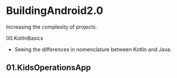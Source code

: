 # BuildingAndroid2.0
Increasing the complexity of projects.

00.KotlinBasics
  - Seeing the differences in nomenclature between Kotlin and Java.

01.KidsOperationsApp
  - 